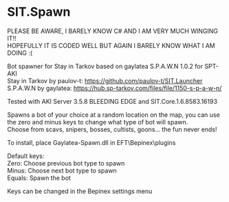 # SIT.Spawn
PLEASE BE AWARE, I BARELY KNOW C# AND I AM VERY MUCH WINGING IT!!\
HOPEFULLY IT IS CODED WELL BUT AGAIN I BARELY KNOW WHAT I AM DOING :(

Bot spawner for Stay in Tarkov based on gaylatea S.P.A.W.N 1.0.2 for SPT-AKI\
Stay in Tarkov by paulov-t: https://github.com/paulov-t/SIT.Launcher \
S.P.A.W.N by gaylatea: https://hub.sp-tarkov.com/files/file/1150-s-p-a-w-n/

Tested with AKI Server 3.5.8 BLEEDING EDGE and SIT.Core.1.6.8583.16193

Spawns a bot of your choice at a random location on the map, you can use the zero and minus keys to change what type of bot will spawn.\
Choose from scavs, snipers, bosses, cultists, goons... the fun never ends!

To install, place Gaylatea-Spawn.dll in EFT\Bepinex\plugins

Default keys:\
Zero: Choose previous bot type to spawn\
Minus: Choose next bot type to spawn\
Equals: Spawn the bot

Keys can be changed in the Bepinex settings menu
